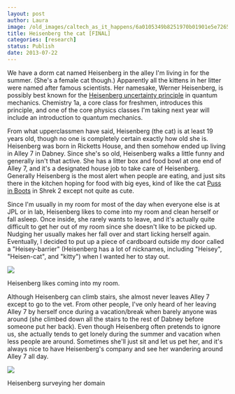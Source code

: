```yaml
---
layout: post
author: Laura
image: /old_images/caltech_as_it_happens/6a0105349b8251970b01901e5e7265970b.jpg
title: Heisenberg the cat [FINAL]
categories: [research]
status: Publish
date: 2013-07-22
---
```



We have a dorm cat named Heisenberg in the alley I'm living in for the summer. (She's a female cat though.) Apparently all the kittens in her litter were named after famous scientists. Her namesake, Werner Heisenberg, is possibly best known for the [Heisenberg uncertainty principle](https://en.wikipedia.org/wiki/Uncertainty_principle) in quantum mechanics. Chemistry 1a, a core class for freshmen, introduces this principle, and one of the core physics classes I'm taking next year will include an introduction to quantum mechanics. 

From what upperclassmen have said, Heisenberg (the cat) is at least 19 years old, though no one is completely certain exactly how old she is. Heisenberg was born in Ricketts House, and then somehow ended up living in Alley 7 in Dabney. Since she's so old, Heisenberg walks a little funny and generally isn't that active. She has a litter box and food bowl at one end of Alley 7, and it's a designated house job to take care of Heisenberg. Generally Heisenberg is the most alert when people are eating, and just sits there in the kitchen hoping for food with big eyes, kind of like the cat [Puss in Boots](https://www.imdb.com/media/rm3191642112/ch0067513) in Shrek 2 except not quite as cute.

Since I'm usually in my room for most of the day when everyone else is at JPL or in lab, Heisenberg likes to come into my room and clean herself or fall asleep. Once inside, she rarely wants to leave, and it's actually quite difficult to get her out of my room since she doesn't like to be picked up. Nudging her usually makes her fall over and start licking herself again. Eventually, I decided to put up a piece of cardboard outside my door called a "Heisey-barrier" (Heisenberg has a lot of nicknames, including "Heisey", "Heisen-cat", and "kitty") when I wanted her to stay out.


![](/old_images/caltech_as_it_happens/6a0105349b8251970b0192ac1dc5e6970d.jpg)

Heisenberg likes coming into my room.

Although Heisenberg can climb stairs, she almost never leaves Alley 7 except to go to the vet. From other people, I've only heard of her leaving Alley 7 by herself once during a vacation/break when barely anyone was around (she climbed down all the stairs to the rest of Dabney before someone put her back). Even though Heisenberg often pretends to ignore us, she actually tends to get lonely during the summer and vacation when less people are around. Sometimes she'll just sit and let us pet her, and it's always nice to have Heisenberg's company and see her wandering around Alley 7 all day.


![](/old_images/6a0192ab4811e9970d01910458367c970c-320wi.jpg)

Heisenberg surveying her domain


